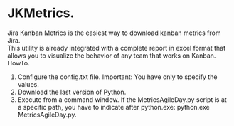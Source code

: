 # JKMetrics. 
Jira Kanban Metrics is the easiest way to download kanban metrics from Jira.  
This utility is already integrated with a complete report in excel format that allows you to visualize the behavior of any team that works on Kanban.  
HowTo.
1. Configure the config.txt file. Important: You have only to specify the values.
2. Download the last version of Python.
3. Execute from a command window. If the MetricsAgileDay.py script is at a specific path, you have to indicate after python.exe: python.exe MetricsAgileDay.py.

